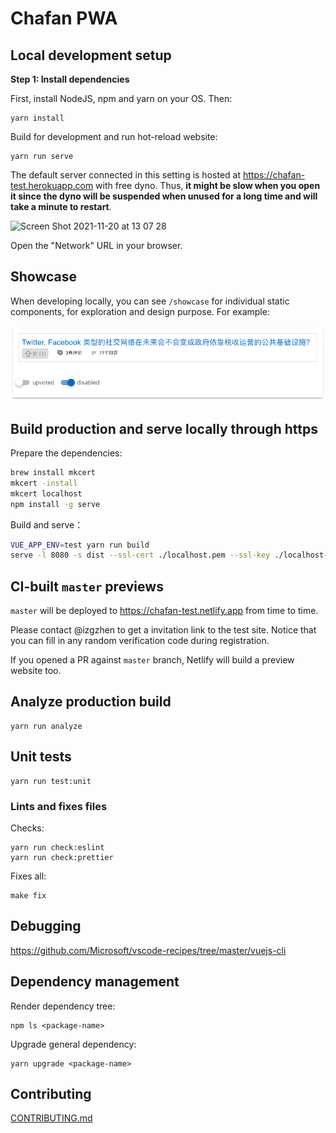 # Chafan PWA

## Local development setup

**Step 1: Install dependencies**

First, install NodeJS, npm and yarn on your OS. Then:

```
yarn install
```

Build for development and run hot-reload website:

```
yarn run serve
```

The default server connected in this setting is hosted at https://chafan-test.herokuapp.com with free dyno.
Thus, **it might be slow when you open it since the dyno will be suspended when unused for a long time and will
take a minute to restart**.

![Screen Shot 2021-11-20 at 13 07 28](https://user-images.githubusercontent.com/7168454/142740916-c72bb60f-e1ce-4fe9-84d3-72cea9a1d7cf.png)

Open the "Network" URL in your browser.

## Showcase

When developing locally, you can see `/showcase` for individual static components, for exploration and design purpose. For example:

![](./example-showcase.png)

## Build production and serve locally through https

Prepare the dependencies:

```bash
brew install mkcert
mkcert -install
mkcert localhost
npm install -g serve
```

Build and serve：

```bash
VUE_APP_ENV=test yarn run build
serve -l 8080 -s dist --ssl-cert ./localhost.pem --ssl-key ./localhost-key.pem
```

## CI-built `master` previews

`master` will be deployed to https://chafan-test.netlify.app from time to time.

Please contact @izgzhen to get a invitation link to the test site. Notice that you can fill in any random verification code during registration.

If you opened a PR against `master` branch, Netlify will build a preview website too.

## Analyze production build

```
yarn run analyze
```

## Unit tests

```
yarn run test:unit
```

### Lints and fixes files

Checks:

```
yarn run check:eslint
yarn run check:prettier
```

Fixes all:

```
make fix
```

## Debugging

https://github.com/Microsoft/vscode-recipes/tree/master/vuejs-cli

## Dependency management

Render dependency tree:

```
npm ls <package-name>
```

Upgrade general dependency:

```
yarn upgrade <package-name>
```

## Contributing

[CONTRIBUTING.md](CONTRIBUTING.md)

